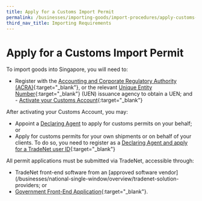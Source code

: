 ```yaml
---
title: Apply for a Customs Import Permit
permalink: /businesses/importing-goods/import-procedures/apply-customs-import-permit
third_nav_title: Importing Requirements
---
```


# Apply for a Customs Import Permit
    
 To import goods into Singapore, you will need to:
    
   -   Register with the [Accounting and Corporate Regulatory Authority (ACRA)](http://www.acra.gov.sg/){:target="_blank"}, or the relevant [Unique Entity Number](http://www.uen.gov.sg/){:target="_blank"} (UEN) issuance agency to obtain a UEN; and    -   [Activate your Customs Account](https://www.tradenet.gov.sg/TN41EFORM/tds/sp/splogin.do?action=init_acct){:target="_blank"}
    
   After activating your Customs Account, you may:
    
   -   Appoint a [Declaring Agent](/businesses/business-resources/directories-of-service-providers/list-of-local-forwarding-agents) to apply for customs permits on your behalf; or
   -   Apply for customs permits for your own shipments or on behalf of your clients. To do so, you need to register as a [Declaring Agent and apply for a TradeNet user ID](https://www.tradenet.gov.sg/TN41EFORM/tds/sp/splogin.do?action=init_acct){:target="_blank"}
    
   All permit applications must be submitted via TradeNet, accessible through:
    
   -   TradeNet front-end software from an [approved software vendor](/businesses/national-single-window/overview/tradenet-solution-providers; or
   -   [Government Front-End Application](https://www.tradenet.gov.sg/tradenet/login.portal){:target="_blank"}.
